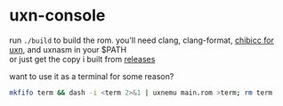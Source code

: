# uxn-console
run `./build` to build the rom. you'll need clang, clang-format, [chibicc for uxn](https://github.com/lynn/chibicc), and uxnasm in your $PATH \
or just get the copy i built from [releases](https://github.com/easrng/uxn-console/releases)

want to use it as a terminal for some reason?
```sh
mkfifo term && dash -i <term 2>&1 | uxnemu main.rom >term; rm term
```
